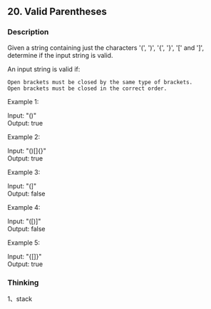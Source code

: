 ## 20. Valid Parentheses
### Description
Given a string containing just the characters '(', ')', '{', '}', '[' and ']', determine if the input string is valid.

An input string is valid if:

    Open brackets must be closed by the same type of brackets.
    Open brackets must be closed in the correct order.

Example 1:

Input: "()"  
Output: true  

Example 2:

Input: "()[]{}"  
Output: true

Example 3:

Input: "(]"  
Output: false

Example 4:

Input: "([)]"  
Output: false

Example 5:

Input: "{[]}"  
Output: true


### Thinking 
1、stack
